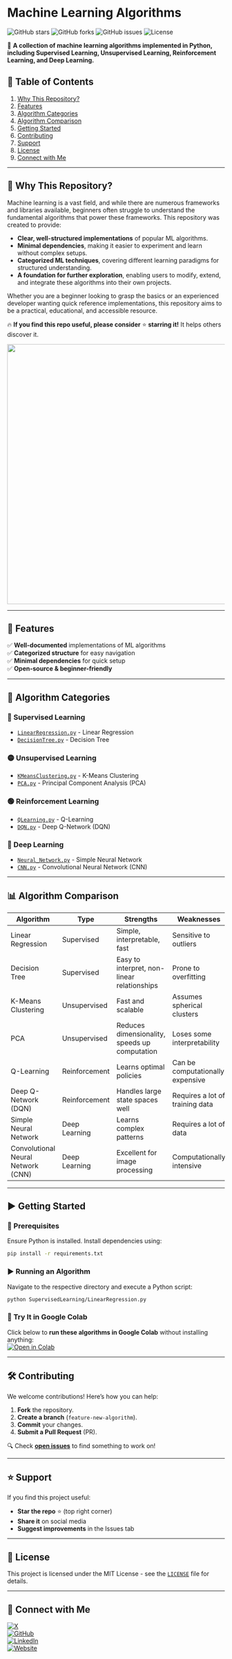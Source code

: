 # Machine Learning Algorithms

![GitHub stars](https://img.shields.io/github/stars/tom-boyle/ML-Algorithms?style=social)
![GitHub forks](https://img.shields.io/github/forks/tom-boyle/ML-Algorithms?style=social)
![GitHub issues](https://img.shields.io/github/issues/tom-boyle/ML-Algorithms)
![License](https://img.shields.io/github/license/tom-boyle/ML-Algorithms)

🎯 **A collection of machine learning algorithms implemented in Python, including Supervised Learning, Unsupervised Learning, Reinforcement Learning, and Deep Learning.**

## 📌 Table of Contents
1. [Why This Repository?](#-why-this-repository)
2. [Features](#-features)
3. [Algorithm Categories](#-algorithm-categories)
4. [Algorithm Comparison](#-algorithm-comparison)
5. [Getting Started](#-getting-started)
6. [Contributing](#-contributing)
7. [Support](#-support)
8. [License](#-license)
9. [Connect with Me](#-connect-with-me)

---

## 🧐 Why This Repository?
Machine learning is a vast field, and while there are numerous frameworks and libraries available, beginners often struggle to understand the fundamental algorithms that power these frameworks. This repository was created to provide:

- **Clear, well-structured implementations** of popular ML algorithms.
- **Minimal dependencies**, making it easier to experiment and learn without complex setups.
- **Categorized ML techniques**, covering different learning paradigms for structured understanding.
- **A foundation for further exploration**, enabling users to modify, extend, and integrate these algorithms into their own projects.

Whether you are a beginner looking to grasp the basics or an experienced developer wanting quick reference implementations, this repository aims to be a practical, educational, and accessible resource.

🔥 **If you find this repo useful, please consider** ⭐ **starring it!** It helps others discover it.

<p align="center">
  <img src="https://github.com/user-attachments/assets/f356ac51-99d3-45e4-904b-432f6cb75078" width="600">
</p>

---

## 🚀 Features
✅ **Well-documented** implementations of ML algorithms  
✅ **Categorized structure** for easy navigation  
✅ **Minimal dependencies** for quick setup  
✅ **Open-source & beginner-friendly**  

---

## 📂 Algorithm Categories

### 🔵 Supervised Learning
- [`LinearRegression.py`](SupervisedLearning/LinearRegression.py) - Linear Regression
- [`DecisionTree.py`](SupervisedLearning/DecisionTree.py) - Decision Tree

### 🟡 Unsupervised Learning
- [`KMeansClustering.py`](UnsupervisedLearning/KMeansClustering.py) - K-Means Clustering
- [`PCA.py`](UnsupervisedLearning/PCA.py) - Principal Component Analysis (PCA)

### 🟢 Reinforcement Learning
- [`QLearning.py`](ReinforcementLearning/QLearning.py) - Q-Learning
- [`DQN.py`](ReinforcementLearning/DQN.py) - Deep Q-Network (DQN)

### 🔴 Deep Learning
- [`Neural_Network.py`](DeepLearning/Neural_Network.py) - Simple Neural Network
- [`CNN.py`](DeepLearning/CNN.py) - Convolutional Neural Network (CNN)

---

## 📊 Algorithm Comparison
| Algorithm | Type | Strengths | Weaknesses |
|-----------|------|-----------|------------|
| Linear Regression | Supervised | Simple, interpretable, fast | Sensitive to outliers |
| Decision Tree | Supervised | Easy to interpret, non-linear relationships | Prone to overfitting |
| K-Means Clustering | Unsupervised | Fast and scalable | Assumes spherical clusters |
| PCA | Unsupervised | Reduces dimensionality, speeds up computation | Loses some interpretability |
| Q-Learning | Reinforcement | Learns optimal policies | Can be computationally expensive |
| Deep Q-Network (DQN) | Reinforcement | Handles large state spaces well | Requires a lot of training data |
| Simple Neural Network | Deep Learning | Learns complex patterns | Requires a lot of data |
| Convolutional Neural Network (CNN) | Deep Learning | Excellent for image processing | Computationally intensive |

---

## ▶ Getting Started

### 🔧 Prerequisites
Ensure Python is installed. Install dependencies using:
```bash
pip install -r requirements.txt
```

### ▶ Running an Algorithm
Navigate to the respective directory and execute a Python script:
```bash
python SupervisedLearning/LinearRegression.py
```

### 🔗 Try It in Google Colab  
Click below to **run these algorithms in Google Colab** without installing anything:  
[![Open in Colab](https://colab.research.google.com/assets/colab-badge.svg)](https://colab.research.google.com/github/tom-boyle/ML-Algorithms)

---

## 🛠 Contributing
We welcome contributions! Here’s how you can help:
1. **Fork** the repository.
2. **Create a branch** (`feature-new-algorithm`).
3. **Commit** your changes.
4. **Submit a Pull Request** (PR).

🔍 Check **[open issues](https://github.com/tom-boyle/ML-Algorithms/issues)** to find something to work on!

---

## ⭐ Support
If you find this project useful:
- **Star the repo** ⭐ (top right corner)
- **Share it** on social media
- **Suggest improvements** in the Issues tab

---

## 📜 License
This project is licensed under the MIT License - see the [`LICENSE`](LICENSE) file for details.

---

## 📢 Connect with Me
[![X](https://img.shields.io/badge/X-@tomlikestocode-1DA1F2?style=flat-square&logo=x&logoColor=white)](https://x.com/tomlikestocode)  
[![GitHub](https://img.shields.io/badge/GitHub-TomBoyle-24292F?style=flat-square&logo=github&logoColor=white)](https://github.com/tom-boyle)  
[![LinkedIn](https://img.shields.io/badge/LinkedIn-TomBoyle-0A66C2?style=flat-square&logo=linkedin&logoColor=white)](https://www.linkedin.com/in/tom-boyle-au/)  
[![Website](https://img.shields.io/badge/Website-tomboyle.io-FF5722?style=flat-square&logo=google-chrome&logoColor=white)](https://tomboyle.io)  

